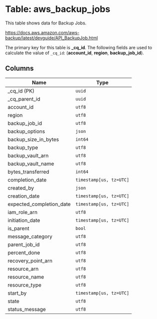 # Table: aws_backup_jobs

This table shows data for Backup Jobs.

https://docs.aws.amazon.com/aws-backup/latest/devguide/API_BackupJob.html

The primary key for this table is **_cq_id**.
The following fields are used to calculate the value of `_cq_id`: (**account_id**, **region**, **backup_job_id**).

## Columns

| Name          | Type          |
| ------------- | ------------- |
|_cq_id (PK)|`uuid`|
|_cq_parent_id|`uuid`|
|account_id|`utf8`|
|region|`utf8`|
|backup_job_id|`utf8`|
|backup_options|`json`|
|backup_size_in_bytes|`int64`|
|backup_type|`utf8`|
|backup_vault_arn|`utf8`|
|backup_vault_name|`utf8`|
|bytes_transferred|`int64`|
|completion_date|`timestamp[us, tz=UTC]`|
|created_by|`json`|
|creation_date|`timestamp[us, tz=UTC]`|
|expected_completion_date|`timestamp[us, tz=UTC]`|
|iam_role_arn|`utf8`|
|initiation_date|`timestamp[us, tz=UTC]`|
|is_parent|`bool`|
|message_category|`utf8`|
|parent_job_id|`utf8`|
|percent_done|`utf8`|
|recovery_point_arn|`utf8`|
|resource_arn|`utf8`|
|resource_name|`utf8`|
|resource_type|`utf8`|
|start_by|`timestamp[us, tz=UTC]`|
|state|`utf8`|
|status_message|`utf8`|